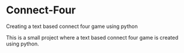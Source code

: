 # Connect-Four
Creating a text based connect four game using python

This is a small project where a text based connect four game is created using python. 
